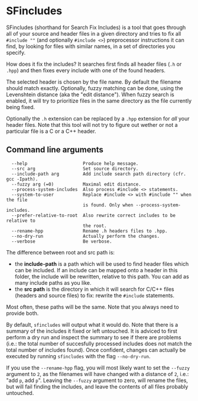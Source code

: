 # SFincludes
SFincludes (shorthand for Search Fix Includes) is a tool that goes
through all of your source and header files in a given directory and
tries to fix all `#include ""` (and optionally `#include <>`) preprocessor
instructions it can find, by looking for files with similar names, in a set of
directories you specify.

How does it fix the includes? It searches first finds all header files
(`.h` or `.hpp`) and then fixes every include with one of the found headers.

The selected header is chosen by the file name. By default the filename should
match exactly. Optionally, fuzzy matching can be done, using the Levenshtein
distance (aka the "edit distance"). When fuzzy search is enabled, it will try to
prioritize files in the same directory as the file currently being fixed.

Optionally the `.h` extension can be replaced by a `.hpp` extension for *all*
your header files. Note that this tool will not try to figure out wether or not
a particular file is a C or a C++ header.

## Command line arguments

```
  --help                     Produce help message.
  --src arg                  Set source directory.
  --include-path arg         Add include search path directory (cfr. gcc -Ipath).
  --fuzzy arg (=0)           Maximal edit distance.
  --process-system-includes  Also process #include <> statements.
  --system-to-user           Replace #include <> with #include "" when the file
                             is found. Only when --process-system-includes.
  --prefer-relative-to-root  Also rewrite correct includes to be relative to 
                             the root.
  --rename-hpp               Rename .h headers files to .hpp.
  --no-dry-run               Actually perform the changes.
  --verbose                  Be verbose.
```

The difference between root and src path is:

 - the **include-path** is a path which will be used to find header files which
   can be included. If an include can be mapped onto a header in this folder,
   the include will be rewritten, relative to this path. You can add as many
   include paths as you like.
 - the **src path** is the directory in which it will search for C/C++ files
   (headers and source files) to fix: rewrite the `#include` statements.

Most often, these paths will be the same. Note that you always need to provide
both.

By default, `sfincludes` will output what it would do. Note that there is a
summary of the includes it fixed or left untouched. It is adviced to first
perform a dry run and inspect the summary to see if there are problems (i.e.:
the total number of succesfully processed includes does not match the total
number of includes found). Once confident, changes can actually be executed by
running `sfincludes` with the flag `--no-dry-run`.

If you use the `--rename-hpp` flag, you will most likely want to set the
`--fuzzy` argument to `2`, as the filenames will have changed with a distance of
`2`, i.e.: "add `p`, add `p`". Leaving the `--fuzzy` argument to zero, will
rename the files, but will fail finding the includes, and leave the contents of
all files probably untouched.
